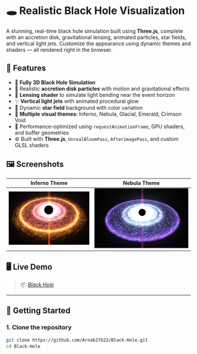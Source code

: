 # 🕳️ Realistic Black Hole Visualization

A stunning, real-time black hole simulation built using **Three.js**, complete with an accretion disk, gravitational lensing, animated particles, star fields, and vertical light jets. Customize the appearance using dynamic themes and shaders — all rendered right in the browser.

## 🌌 Features

- 🌠 **Fully 3D Black Hole Simulation**
- 💫 Realistic **accretion disk particles** with motion and gravitational effects
- 🌈 **Lensing shader** to simulate light bending near the event horizon
- ✨ **Vertical light jets** with animated procedural glow
- 🌟 Dynamic **star field** background with color variation
- 🎨 **Multiple visual themes**: Inferno, Nebula, Glacial, Emerald, Crimson Void
- 🧠 Performance-optimized using `requestAnimationFrame`, GPU shaders, and buffer geometries
- ⚙️ Built with **Three.js**, `UnrealBloomPass`, `AfterimagePass`, and custom GLSL shaders

## 🖼️ Screenshots

| Inferno Theme | Nebula Theme |
|:-------------:|:-------------:|
| ![Inferno](./screenshots/inferno.png) | ![Glacial](./screenshots/nebula.png) |

## 🖥️ Live Demo

> 📦 *[Black Hole](https://arnab27622.github.io/Black-Hole/)*

---

## 🚀 Getting Started

### 1. Clone the repository

```bash
git clone https://github.com/Arnab27622/Black-Hole.git
cd Black-Hole

